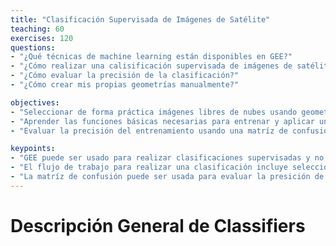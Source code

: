 ```yaml
---
title: "Clasificación Supervisada de Imágenes de Satélite"
teaching: 60
exercises: 120
questions:
- "¿Qué técnicas de machine learning están disponibles en GEE?"
- "¿Cómo realizar una calisificación supervisada de imágenes de satélite?"
- "¿Cómo evaluar la precisión de la clasificación?"
- "¿Cómo crear mis propias geometrías manualmente?"

objectives:
- "Seleccionar de forma práctica imágenes libres de nubes usando geometrías dibujadas a mano"
- "Aprender las funciones básicas necesarias para entrenar y aplicar un algorítmo de clasificación"
- "Evaluar la precisión del entrenamiento usando una matríz de confusión"

keypoints:
- "GEE puede ser usado para realizar clasificaciones supervisadas y no supervisadas."
- "El flujo de trabajo para realizar una clasificación incluye seleccionar la data de entrenamiento, seleccionar un clasificador, entrenar el clasificador, clasificar la imágen, y estimar el error con un conjunto independiente de datos para la validación."
- "La matríz de confusión puede ser usada para evaluar la presición de la clasifiación supervisada, pero debe de ser usada con precaución."
---
```



# Descripción General de Classifiers

<!--

Google Earth Engine ofrece a los usuarios la oportunidad de realizar muchos análisis avanzados, como la spectral un-mixing, object-based methods, eigen analysis and linear modeling.  También se dispone de técnicas de machine learning para la clasificación supervisada y no supervisada. En este ejemplo, utilizaremos la clasificación supervisada para la clasificación de la cobertura terrestre.

El propósito es obtener un mapa clasificado de la cobertura terrestre en un área de interés. Examinaremos las imágenes Landsat e identificaremos manualmente un conjunto de puntos de entrenamiento para tres clases (agua, bosque, urbano). Luego usaremos esos puntos para entrenar un clasificador. El algorítmo se utilizará para clasificar el resto de la imagen Landsat en esas tres categorías. Finalmente, podremos evaluar la precisión de nuestra clasificación usando `classifier.confusionMatrix()`.


*Adaptado de [Earth Engine 201 Intermediate workshop](https://developers.google.com/earth-engine/classification)*

# Ejercicio: Clasificar la cobertura del suelo usando las imágenes Landsat

### Delimitar un área de interés (ROI) a partir de coordenadas

Primero, necesitamos definir una región de interés (ROI). En lugar de utilizar un Asset importado, utilizaremos una única coordenada que definiremos manualmente. Estamos interesado en hacer una clasificación alrededor de Houston, así que usaré el centro de la ciudad como mi lat/lon.

{% highlight javascript %}
// Definir una región de interés como un punto.  Cambiar las coordenadas
// para seleccionar ROI en su área de interés.
// Puede usar la herramienta de inspección para encontrar sus coordenadas
var roi = ee.Geometry.Point(-74.58,-8.39);
{% endhighlight %}

### Cargar una `ImageCollection` ya filtrarla para obtener una sola imágen

Ahora cargaremos las imágenes de Landsat y filtraremos el área y las fechas de interés.  Podemos usar `sort` para filtrar la `ImageCollection` por el % de cobertura de nubes, una propiedad incluida en la Landsat Top of Atmosphere (TOA) collection. Luego seleccionamos la `Image` que presente menor nubosidad`first` de la `ImageCollection` ordenada.

{% highlight javascript %}

// Cargue la image collection: Landsat 8 scaled radiance.
var landsatCollection = ee.ImageCollection('LANDSAT/LC08/C01/T1')
    .filterDate('2017-01-01', '2017-12-31');

// Haz un compuesto sin nubes.
var composite = ee.Algorithms.Landsat.simpleComposite({
  collection: landsatCollection,
  asFloat: true
});

// Visualizar el compuesto
Map.addLayer(composite, {bands: ['B4', 'B3', 'B2'], max: 0.5, gamma: 2}, 'L8 Image', false);


{% endhighlight %}

### Seleccionar la data de entrenamiento

El segundo paso es recoger datos de entrenamiento.  Usando las imágenes como guía, pasa por encima de la casilla 'Geometry Imports' junto a la herramienta de dibujo de geometrías y haz clic en '+ new layer'.  Cada nueva capa representa una clase dentro de los datos de entrenamiento. Dejemos que la primera capa nueva represente 'urban'. 

Localice puntos en la nueva capa en áreas urbanas o edificadas (edificios, carreteras, aparcamientos, etc.).  Cuando termine de recolectar los puntos, haga clic en 'Exit' y configure la importación (parte superior del script) de la siguiente manera.  Nombrar la capa 'urban' y hacer clic en el icono para configurarla.  'Import as' `FeatureCollection`.  'Add property' landcover y establecer su valor a 0. (Las clases subsiguientes serán 1 para el agua, 2 para el bosque, etc.) cuando termine, haga clic en 'OK' como se muestra:

<br>
<img src="../fig/03_geomConfig.png" border = "10" width="50%" height="50%">
<br><br>

Cuando termines de hacer una `FeatureCollection` para cada clase (3 en total), puedes fusionarlas en una `FeatureCollection` usando `featureCollection.merge()`. Esto lo convertirá en una colección en la que la propiedad **landcover** tiene un valor que es la clase (0, 1, 2).

{% highlight javascript %}
// Fusionar los puntos
var newfc = water.merge(urban).merge(forest);
print(newfc, 'newfc')
{% endhighlight %}

La declaración impresa mostrará la nueva colección en la **Console**.

### Realizar el muestreo de la imágen usando puntos de entrenamiento

Ahora que has creado los puntos y sus etiquetas, necesitas probar las imágenes Landsat 8 usando `image.sampleRegions()`. Este comando extraerá la reflectancia en las bandas designadas para cada uno de los puntos que has creado. Un diagrama conceptual de esto se muestra en la imagen de abajo. Usaremos la reflectancia de las bandas ópticas, NIR y SWIR (B2 - B7).

<br>
<img src="../fig/03_classificationsample.png" border = "10" width="30%" height="30%">
<br><br>

{% highlight javascript %}
// Selecciona las bandas para el entrenamiento
var bands = ['B2', 'B3', 'B4', 'B5', 'B6', 'B7'];

// Muestre las imágenes de entrada para obtener una FeatureCollection de datos de entrenamiento.
var training = composite.select(bands).sampleRegions({
  collection: newfc,
  properties: ['landcover'],
  scale: 30
});
{% endhighlight %}

La `FeatureCollection` llamada **training** tiene el valor de reflectancia de cada banda almacenado para cada punto de entrenamiento junto con su etiqueta de clase.

### Entrenar el clasificador
Ahora inicializaremos un `classifier` usando `ee.Classifier.randomForest()` y `train` en los datos de entrenamiento especificando las características a usar (entrenamiento), las categorías de la cobertura del suelo como `classProperty` en la que queremos categorizar las imágenes, y la reflectancia en B2 - B7 de las imágenes Landsat como las `inputProperties`.

{% highlight javascript %}
// Haz un clasificador de Random Forest y entrénalo.
var classifier = ee.Classifier.randomForest().train({
  features: training,
  classProperty: 'landcover',
  inputProperties: bands
});
{% endhighlight %}

Otros clasificadores, incluyendo Support Vector Machines (SVM) y Classification and Regression Trees (CART) están disponibles en GEE. Ver el [Supervised Classification User Guide](https://developers.google.com/earth-engine/classification) for more examples.


### Clasificar la imágen y plotear los resultados

Usa el nuevo `classifier` para clasificar el resto de las imágenes.

{% highlight javascript %}
// Clasificar las imágenes de entrada.
var classified = composite.select(bands).classify(classifier);

// Definir una paleta para la clasificación del uso de la tierra.
var palette = [
  'D3D3D3', // urban (0)  // grey
  '0000FF', // water (1)  // blue
  '008000' //  forest (2) // green
];

// Muestra el resultado de la clasificación y la imagen de entrada.
Map.setCenter(-96.0171, 29.6803);
Map.addLayer(classified, {min: 0, max: 2, palette: palette}, 'Land Use Classification');
{% endhighlight %}

Deberías obtener una imagen que se parezca a la de abajo. ¡Desplácese por el mapa y use el inspector para ver cómo lo hizo!

<br>
<img src="../fig/03_classifiedN.png" border = "10" width="100%" height="100%">
<br><br>


### Evaluar la precisión

Podemos evaluar la precisión del `classifier` entrenado usando una `confusionMatrix`.

{% highlight javascript %}

// Estima la matriz de confusión que represente la precisión de la clasificación.
print('RF error matrix: ', classifier.confusionMatrix());
print('RF accuracy: ', classifier.confusionMatrix().accuracy());

{% endhighlight %}

Advertencia: En este ejemplo en particular, sólo estamos observando el `trainAccuracy`, que básicamente describe lo bien que el `classifier` fue capaz de etiquetar correctamente los datos de entrenamiento sustituidos, es decir, los datos que el `classifier` ya había reconocido. Para obtener una verdadera precisión de validación, necesitamos mostrarle al clasificador los nuevos datos de 'testing'. El script del repositorio tiene una sección extra al final que mantiene los datos para las pruebas, aplica el clasificador a los datos de las pruebas y evalúa la `errorMatrix` para estos datos de validación. El último ejemplo en el [Supervised Classification User Guide](https://developers.google.com/earth-engine/classification) también da un script ejemplo para este proceso.

Enlace al código completo que usamos en esta sesión:
[https://code.earthengine.google.com/86b72b6fb9040967b66f09b17ce26c84](https://code.earthengine.google.com/86b72b6fb9040967b66f09b17ce26c84)
-->